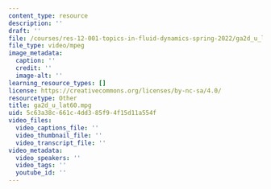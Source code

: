 ```yaml
---
content_type: resource
description: ''
draft: ''
file: /courses/res-12-001-topics-in-fluid-dynamics-spring-2022/ga2d_u_lat60.mpg
file_type: video/mpeg
image_metadata:
  caption: ''
  credit: ''
  image-alt: ''
learning_resource_types: []
license: https://creativecommons.org/licenses/by-nc-sa/4.0/
resourcetype: Other
title: ga2d_u_lat60.mpg
uid: 5c63a38c-661c-4dd3-85f9-4f15d11a554f
video_files:
  video_captions_file: ''
  video_thumbnail_file: ''
  video_transcript_file: ''
video_metadata:
  video_speakers: ''
  video_tags: ''
  youtube_id: ''
---
```

